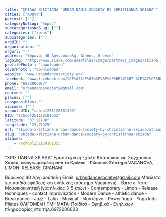 ```yaml
---
title: "ΣΚΙΑΔΑ ΧΡΙΣΤΙΑΝΑ “URBAN DANCE SOCIETY BY CHRISTIANNA SKIADA”"
cities: ["Αθήνα"]
perioxi: [""]
categoryNoSLug: "Χορός"
subcategoriesNoSLug: [""]
categories: ["xoros"]
subcategories: [""]
orgUID: ""
organisation: ""
orgurl: "-"
address: "Βύρωνος 40 Αργυρούπολη, Athens, Greece"
logoimg: "http://www.sisxe.com/userfiles/Image/partners_images/skiada.jpg"
profilePhoto : "downloaded"
coverPhoto : "downloaded"
website: "www.urbandancesociety.gr/"
facebook: "www.facebook.com/%CE%A3%CF%87%CE%BF%CE%BB%CE%B7-%CE%A7%CE%BF%CF%81%CE%BF%CF%85-%CE%A3%CF%85%CE%BB%CE%B2%CE%B9%CE%B1%CF%82-%CE%92%CE%BF%CF%85%CF%83%CE%BF%CF%85%CF%81%CE%B1-352770184764689/"
phone: "6972006023"
email: "urbandancesociety@gmail.com"
courses: ""
places: [""]
rensponsibles: ""
zipcode: [""]
schoolsUID: "school251120181353"
UID: "school251120181353"
latitude: "37,91788"
longitude: "23,74925"
url: "skiada-xristiana-urban-dance-society-by-christianna-skiada/athina/xoros/"
slug: "skiada-xristiana-urban-dance-society-by-christianna-skiada"
aliases:
    - /school251120181353
---
```



&quot;ΧΡΙΣΤΙΑΝΝΑ ΣΚΙΑΔΑ&quot; Ερασιτεχνική Σχολή Κλασσικού και Σύγχρονου Χορού, αναγνωρισμένη από το Κράτος - Ρώσσικο Σύστημα VAGANOVA, LIMON. RELEASE. GRAHAM

Βύρωνος 40 Αργυρούπολη Email: urbandancesociety@gmail.com Μπαλέτο για παιδιά εφήβους και ενήλικες (σύστημα Vaganova) - Barre a Terre Μουσικοκινητική (για ηλικίες 3-5 ετών) - Contemporary - Limon - Release techniques - contact improvisation - Modern Dance - athletic dance - Breakdance - Jazz - Latin - Musical - Μοντέρνο - Power Yoga - Yoga kids - Pilates ΟΛΙΓΟΜΕΛΗ TMHMATA: Παιδικά - Εφηβικά - Ενηλίκων πληροφορίες στα τηλ.6972006023